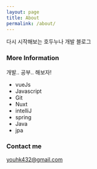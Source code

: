 ```yaml
---
layout: page
title: About
permalink: /about/
---
```


다시 시작해보는 호두누나 개발 블로그

### More Information

개발.. 공부.. 해보자!
- vueJs
- Javascript
- Git
- Nuxt
- intelliJ
- spring
- Java
- jpa

### Contact me

[youhk432@gmail.com](mailto:youhk432@gmail.com)
